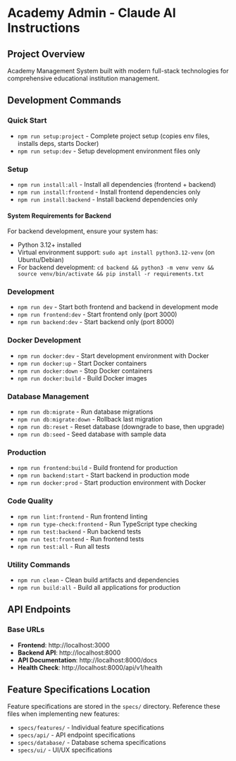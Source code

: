 # Academy Admin - Claude AI Instructions

## Project Overview
Academy Management System built with modern full-stack technologies for comprehensive educational institution management.

## Development Commands

### Quick Start
- `npm run setup:project` - Complete project setup (copies env files, installs deps, starts Docker)
- `npm run setup:dev` - Setup development environment files only

### Setup
- `npm run install:all` - Install all dependencies (frontend + backend)
- `npm run install:frontend` - Install frontend dependencies only
- `npm run install:backend` - Install backend dependencies only

#### System Requirements for Backend
For backend development, ensure your system has:
- Python 3.12+ installed
- Virtual environment support: `sudo apt install python3.12-venv` (on Ubuntu/Debian)
- For backend development: `cd backend && python3 -m venv venv && source venv/bin/activate && pip install -r requirements.txt`

### Development
- `npm run dev` - Start both frontend and backend in development mode
- `npm run frontend:dev` - Start frontend only (port 3000)
- `npm run backend:dev` - Start backend only (port 8000)

### Docker Development
- `npm run docker:dev` - Start development environment with Docker
- `npm run docker:up` - Start Docker containers
- `npm run docker:down` - Stop Docker containers
- `npm run docker:build` - Build Docker images

### Database Management
- `npm run db:migrate` - Run database migrations
- `npm run db:migrate:down` - Rollback last migration
- `npm run db:reset` - Reset database (downgrade to base, then upgrade)
- `npm run db:seed` - Seed database with sample data

### Production
- `npm run frontend:build` - Build frontend for production
- `npm run backend:start` - Start backend in production mode
- `npm run docker:prod` - Start production environment with Docker

### Code Quality
- `npm run lint:frontend` - Run frontend linting
- `npm run type-check:frontend` - Run TypeScript type checking
- `npm run test:backend` - Run backend tests
- `npm run test:frontend` - Run frontend tests
- `npm run test:all` - Run all tests

### Utility Commands
- `npm run clean` - Clean build artifacts and dependencies
- `npm run build:all` - Build all applications for production

## API Endpoints

### Base URLs
- **Frontend**: http://localhost:3000
- **Backend API**: http://localhost:8000
- **API Documentation**: http://localhost:8000/docs
- **Health Check**: http://localhost:8000/api/v1/health

## Feature Specifications Location
Feature specifications are stored in the `specs/` directory. Reference these files when implementing new features:

- `specs/features/` - Individual feature specifications
- `specs/api/` - API endpoint specifications
- `specs/database/` - Database schema specifications
- `specs/ui/` - UI/UX specifications